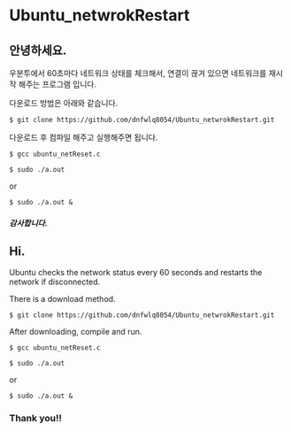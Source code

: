 # Ubuntu_netwrokRestart

## 안녕하세요.

우분투에서 60초마다 네트워크 상태를 체크해서, 연결이 끊겨 있으면 네트워크를 재시작 해주는 프로그램 입니다.

다운로드 방법은 아래와 같습니다.

`$ git clone https://github.com/dnfwlq8054/Ubuntu_netwrokRestart.git`

다운로드 후 컴파일 해주고 실행해주면 됩니다.

`$ gcc ubuntu_netReset.c`

`$ sudo ./a.out`

or

`$ sudo ./a.out &`

##### 감사합니다.

###  

###  


###  






  
        

## Hi.

Ubuntu checks the network status every 60 seconds and restarts the network if disconnected.

There is a download method.

`$ git clone https://github.com/dnfwlq8054/Ubuntu_netwrokRestart.git`

After downloading, compile and run.

`$ gcc ubuntu_netReset.c`

`$ sudo ./a.out`

or

`$ sudo ./a.out &`

### Thank you!!
